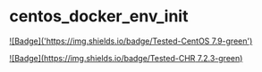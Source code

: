 # centos_docker_env_init

[![Badge]('https://img.shields.io/badge/Tested-CentOS 7.9-green')](https://github.com/surichard/centos_env_init)

[![Badge](https://img.shields.io/badge/Tested-CHR 7.2.3-green)](https://mikrotik.com/download#chr)

